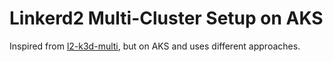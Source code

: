 # Linkerd2 Multi-Cluster Setup on AKS

Inspired from [l2-k3d-multi](https://github.com/olix0r/l2-k3d-multi), but on AKS and uses different approaches.
